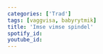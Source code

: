 ```yaml
---
categories: ['Trad']
tags: [vaggvisa, babyrytmik]
title: 'Imse vimse spindel'
spotify_id: 
youtube_id: 
---
```


